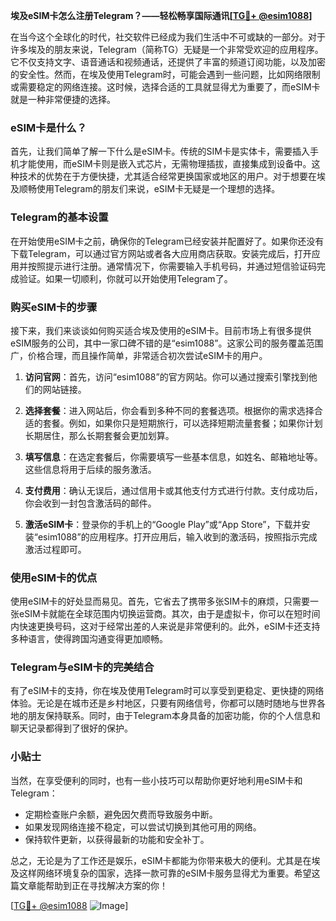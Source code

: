 **埃及eSIM卡怎么注册Telegram？——轻松畅享国际通讯[[TG💪+ @esim1088](https://t.me/s/esim1088)]**

在当今这个全球化的时代，社交软件已经成为我们生活中不可或缺的一部分。对于许多埃及的朋友来说，Telegram（简称TG）无疑是一个非常受欢迎的应用程序。它不仅支持文字、语音通话和视频通话，还提供了丰富的频道订阅功能，以及加密的安全性。然而，在埃及使用Telegram时，可能会遇到一些问题，比如网络限制或需要稳定的网络连接。这时候，选择合适的工具就显得尤为重要了，而eSIM卡就是一种非常便捷的选择。

### eSIM卡是什么？

首先，让我们简单了解一下什么是eSIM卡。传统的SIM卡是实体卡，需要插入手机才能使用，而eSIM卡则是嵌入式芯片，无需物理插拔，直接集成到设备中。这种技术的优势在于方便快捷，尤其适合经常更换国家或地区的用户。对于想要在埃及顺畅使用Telegram的朋友们来说，eSIM卡无疑是一个理想的选择。

### Telegram的基本设置

在开始使用eSIM卡之前，确保你的Telegram已经安装并配置好了。如果你还没有下载Telegram，可以通过官方网站或者各大应用商店获取。安装完成后，打开应用并按照提示进行注册。通常情况下，你需要输入手机号码，并通过短信验证码完成验证。如果一切顺利，你就可以开始使用Telegram了。

### 购买eSIM卡的步骤

接下来，我们来谈谈如何购买适合埃及使用的eSIM卡。目前市场上有很多提供eSIM服务的公司，其中一家口碑不错的是“esim1088”。这家公司的服务覆盖范围广，价格合理，而且操作简单，非常适合初次尝试eSIM卡的用户。

1. **访问官网**：首先，访问“esim1088”的官方网站。你可以通过搜索引擎找到他们的网站链接。
   
2. **选择套餐**：进入网站后，你会看到多种不同的套餐选项。根据你的需求选择合适的套餐。例如，如果你只是短期旅行，可以选择短期流量套餐；如果你计划长期居住，那么长期套餐会更加划算。

3. **填写信息**：在选定套餐后，你需要填写一些基本信息，如姓名、邮箱地址等。这些信息将用于后续的服务激活。

4. **支付费用**：确认无误后，通过信用卡或其他支付方式进行付款。支付成功后，你会收到一封包含激活码的邮件。

5. **激活eSIM卡**：登录你的手机上的“Google Play”或“App Store”，下载并安装“esim1088”的应用程序。打开应用后，输入收到的激活码，按照指示完成激活过程即可。

### 使用eSIM卡的优点

使用eSIM卡的好处显而易见。首先，它省去了携带多张SIM卡的麻烦，只需要一张eSIM卡就能在全球范围内切换运营商。其次，由于是虚拟卡，你可以在短时间内快速更换号码，这对于经常出差的人来说是非常便利的。此外，eSIM卡还支持多种语言，使得跨国沟通变得更加顺畅。

### Telegram与eSIM卡的完美结合

有了eSIM卡的支持，你在埃及使用Telegram时可以享受到更稳定、更快捷的网络体验。无论是在城市还是乡村地区，只要有网络信号，你都可以随时随地与世界各地的朋友保持联系。同时，由于Telegram本身具备的加密功能，你的个人信息和聊天记录都得到了很好的保护。

### 小贴士

当然，在享受便利的同时，也有一些小技巧可以帮助你更好地利用eSIM卡和Telegram：

- 定期检查账户余额，避免因欠费而导致服务中断。
- 如果发现网络连接不稳定，可以尝试切换到其他可用的网络。
- 保持软件更新，以获得最新的功能和安全补丁。

总之，无论是为了工作还是娱乐，eSIM卡都能为你带来极大的便利。尤其是在埃及这样网络环境复杂的国家，选择一款可靠的eSIM卡服务显得尤为重要。希望这篇文章能帮助到正在寻找解决方案的你！

[[TG💪+ @esim1088](https://t.me/s/esim1088) ![Image](https://i.postimg.cc/4NQfJmqS/Snipaste-2025-05-13-00-14-12.png)]